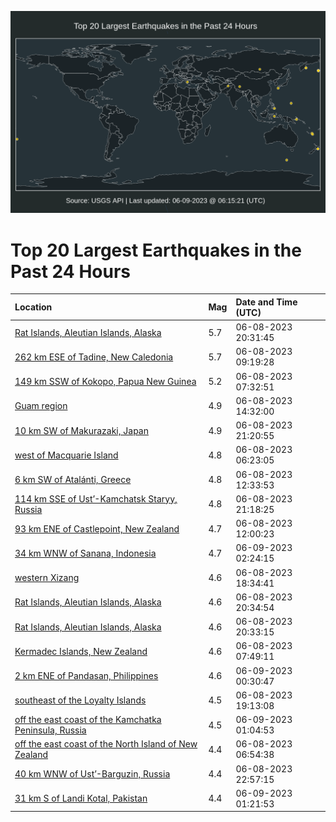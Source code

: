 ![Map](./map.png)

# Top 20 Largest Earthquakes in the Past 24 Hours

| Location | Mag | Date and Time (UTC) |
|:---|:---|:---|
| [Rat Islands, Aleutian Islands, Alaska](https://earthquake.usgs.gov/earthquakes/eventpage/us7000k782) | 5.7 | 06-08-2023 20:31:45 |
| [262 km ESE of Tadine, New Caledonia](https://earthquake.usgs.gov/earthquakes/eventpage/us7000k73m) | 5.7 | 06-08-2023 09:19:28 |
| [149 km SSW of Kokopo, Papua New Guinea](https://earthquake.usgs.gov/earthquakes/eventpage/us7000k72g) | 5.2 | 06-08-2023 07:32:51 |
| [Guam region](https://earthquake.usgs.gov/earthquakes/eventpage/us7000k754) | 4.9 | 06-08-2023 14:32:00 |
| [10 km SW of Makurazaki, Japan](https://earthquake.usgs.gov/earthquakes/eventpage/us7000k78h) | 4.9 | 06-08-2023 21:20:55 |
| [west of Macquarie Island](https://earthquake.usgs.gov/earthquakes/eventpage/us7000k72a) | 4.8 | 06-08-2023 06:23:05 |
| [6 km SW of Atalánti, Greece](https://earthquake.usgs.gov/earthquakes/eventpage/us7000k74e) | 4.8 | 06-08-2023 12:33:53 |
| [114 km SSE of Ust’-Kamchatsk Staryy, Russia](https://earthquake.usgs.gov/earthquakes/eventpage/us7000k78g) | 4.8 | 06-08-2023 21:18:25 |
| [93 km ENE of Castlepoint, New Zealand](https://earthquake.usgs.gov/earthquakes/eventpage/us7000k745) | 4.7 | 06-08-2023 12:00:23 |
| [34 km WNW of Sanana, Indonesia](https://earthquake.usgs.gov/earthquakes/eventpage/us7000k7a5) | 4.7 | 06-09-2023 02:24:15 |
| [western Xizang](https://earthquake.usgs.gov/earthquakes/eventpage/us7000k76x) | 4.6 | 06-08-2023 18:34:41 |
| [Rat Islands, Aleutian Islands, Alaska](https://earthquake.usgs.gov/earthquakes/eventpage/us7000k78d) | 4.6 | 06-08-2023 20:34:54 |
| [Rat Islands, Aleutian Islands, Alaska](https://earthquake.usgs.gov/earthquakes/eventpage/us7000k788) | 4.6 | 06-08-2023 20:33:15 |
| [Kermadec Islands, New Zealand](https://earthquake.usgs.gov/earthquakes/eventpage/us7000k72k) | 4.6 | 06-08-2023 07:49:11 |
| [2 km ENE of Pandasan, Philippines](https://earthquake.usgs.gov/earthquakes/eventpage/us7000k79m) | 4.6 | 06-09-2023 00:30:47 |
| [southeast of the Loyalty Islands](https://earthquake.usgs.gov/earthquakes/eventpage/us7000k781) | 4.5 | 06-08-2023 19:13:08 |
| [off the east coast of the Kamchatka Peninsula, Russia](https://earthquake.usgs.gov/earthquakes/eventpage/us7000k79u) | 4.5 | 06-09-2023 01:04:53 |
| [off the east coast of the North Island of New Zealand](https://earthquake.usgs.gov/earthquakes/eventpage/us7000k72d) | 4.4 | 06-08-2023 06:54:38 |
| [40 km WNW of Ust’-Barguzin, Russia](https://earthquake.usgs.gov/earthquakes/eventpage/us7000k78z) | 4.4 | 06-08-2023 22:57:15 |
| [31 km S of Landi Kotal, Pakistan](https://earthquake.usgs.gov/earthquakes/eventpage/us7000k79v) | 4.4 | 06-09-2023 01:21:53 |
